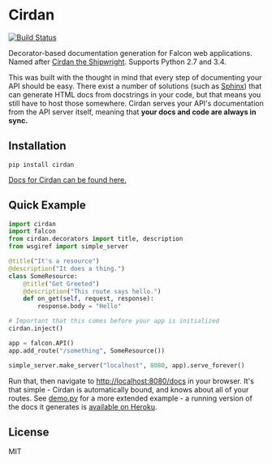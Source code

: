 # Cirdan

[![Build Status](https://travis-ci.org/forana/python-cirdan.svg?branch=master)](https://travis-ci.org/forana/python-cirdan)

Decorator-based documentation generation for Falcon web applications. Named after [Círdan the Shipwright](http://lotr.wikia.com/wiki/C%C3%ADrdan). Supports Python 2.7 and 3.4.

This was built with the thought in mind that every step of documenting your API should be easy. There exist a number of solutions (such as [Sphinx](http://sphinx-doc.org/)) that can generate HTML docs from docstrings in your code, but that means you still have to host those somewhere. Cirdan serves your API's documentation from the API server itself, meaning that **your docs and code are always in sync.**

## Installation

```
pip install cirdan
```

[Docs for Cirdan can be found here.](./docs.md)

## Quick Example

```python
import cirdan
import falcon
from cirdan.decorators import title, description
from wsgiref import simple_server

@title("It's a resource")
@description("It does a thing.")
class SomeResource:
    @title("Get Greeted")
    @description("This route says hello.")
    def on_get(self, request, response):
        response.body = "Hello"

# Important that this comes before your app is initialized
cirdan.inject()

app = falcon.API()
app.add_route("/something", SomeResource())

simple_server.make_server("localhost", 8080, app).serve_forever()
```

Run that, then navigate to [http://localhost:8080/docs](http://localhost:8080/docs) in your browser. It's that simple - Cirdan is automatically bound, and knows about all of your routes. See [demo.py](./demo.py) for a more extended example - a running version of the docs it generates is [available on Heroku](http://cirdan.herokuapp.com/docs).

## License

MIT
